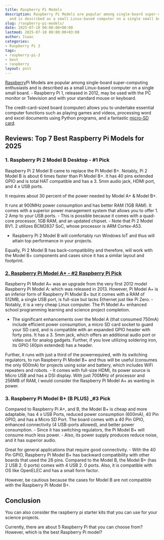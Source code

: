 ```yaml
---
title: Raspberry Pi Models
description: Raspberry Pi Models are popular among single-board super-computing enthusiasts
  and is described as a small Linux-based computer on a single small board. -...
slug: /raspberry-pi-models/
date: 2025-07-10 00:00:00+00:00
lastmod: 2025-07-10 00:00:00+03:00
author: Isaac
categories:
- Raspberry Pi 3
tags:
- raspberry-pi-3
- best
- raspberry
layout: post
---
```

[Raspberry](https://pestpolicy.com/best-raspberry-pi-3-starter-kits/)Pi Models are popular among single-board super-computing enthusiasts and is described as a small Linux-based computer on a single small board. - Raspberry Pi 1, released in 2012, may be used with the PC monitor or Television and with your standard mouse or keyboard.

The credit-card-sized board (computer) allows you to undertake essential computer functions such as playing games and videos, processing word and excel documents using Python programs, and a fantastic [micro-SD card](https://pestpolicy.com/[best](https://pestpolicy.com/best-pcie-wireless-card-for-gaming/)-sd-card-for-raspberry-pi-3/).

##  Reviews: Top 7 Best Raspberry Pi Models for 2025

###  **1. Raspberry Pi 2 Model B Desktop - #1 Pick**

Raspberry Pi 2 Model B came to replace the Pi Model B+. Notably, Pi 2 Model B is about 6 times faster than Pi Model B+. It has 40 pins extended GPIO and is total HAT compatible and has a 3. 5mm audio jack, HDMI port, and 4 x USB ports.

It requires about 30 percent of the power needed by Model A+ & Model B+.

It runs at 900MHz power consumption and has better RAM (1GB RAM). It comes with a superior power management system that allows you to offer 1. 2 Amp to your USB ports. - This is possible because it comes with a quad-core processor, 1GB RAM, and an updated chipset. - Note that Pi 2 Model BV1. 2 utilizes BCM2837 SoC, whose processor is ARM Cortex-A53.

- Raspberry Pi 2 Model B will comfortably run Windows IoT and thus will attain top performance in your projects.

Equally, Pi 2 Model B has back-compatibility and therefore, will work with the Model B+ components and cases since it has a similar layout and footprint.

###  [2. Raspberry Pi Model A+ - #2 Raspberry Pi Pick](https://www.amazon.com/dp/B00PEX05TO/?tag=p-policy-20)

Raspberry Pi Model A+ was an upgrade from the very first 2012 model Raspberry Pi Model A: which was released in 2013. However, Pi Model A+ is an inferior form of Raspberry Pi Model B+ but it comes with a RAM of 512MB, a single USB port, is full-size but lacks Ethernet just like Pi Zero. - Notably, it is a very cheap Linux computer. The Pi Model A+ enhanced school programming learning and science project completion.

- The significant enhancements over the Model A (that consumed 750mA) include efficient power consumption, a micro SD card socket to guard your SD card, and is compatible with an expanded GPIO header with forty pins. It has a 3. 5mm jack, which offers an additional audio port or video out for analog gadgets. Further, if you love utilizing soldering iron, its GPIO (40pin extended) has a header.

Further, it runs with just a third of the powerrequired, with its switching regulators, to run Raspberry Pi Model B+ and thus will be useful (consumes the only 600mA) for projects using solar and battery, which includes WiFi repeaters and robots. - It comes with full-size HDMI, its power source is Micro USB and has a DSI display. With just 700MHz of processor and 256MB of RAM, I would consider the Raspberry Pi Model A+ as wanting in power.

###  **3. Raspberry Pi Model B+ (B PLUS) _#3 Pick**

Compared to Raspberry Pi A+, and B, the Model B+ is cheap and more adaptable, has 4 x USB Ports, reduced power consumption (600mA), 40 Pin GPIO, and has a Micro SD Port. The board comes with a 40 Pin GPIO, enhanced connectivity (4 USB-ports allowed), and better power consumption. - Since it has switching regulators, the Pi Model B+ will consume much less power. - Also, its power supply produces reduce noise, and it has superior audio.

Great for general applications that require good connectivity. - With the 40 Pin GPIO, Raspberry Pi Model B+ has backward compatibility with other boards that used the 26 pins. Compared to the Model B, the Model B+ (has 2 USB 2. 0 ports) comes with 4 USB 2. 0 ports. Also, it is compatible with OS like OpenELEC and has a small form factor.

However, be cautious because the cases for Model B are not compatible with the Raspberry Pi Model B+.

##  Conclusion

You can also consider the raspberry pi starter kits that you can use for your science projects.

Currently, there are about 5 Raspberry Pi that you can choose from? However, which is the best Raspberry Pi model?
